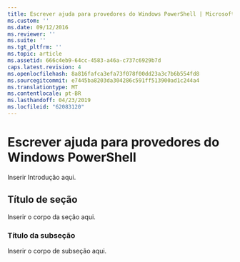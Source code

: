 ```yaml
---
title: Escrever ajuda para provedores do Windows PowerShell | Microsoft Docs
ms.custom: ''
ms.date: 09/12/2016
ms.reviewer: ''
ms.suite: ''
ms.tgt_pltfrm: ''
ms.topic: article
ms.assetid: 666c4eb9-64cc-4583-a46a-c737c6929b7d
caps.latest.revision: 4
ms.openlocfilehash: 8a816fafca3efa73f078f00dd23a3c7b6b554fd8
ms.sourcegitcommit: e7445ba8203da304286c591ff513900ad1c244a4
ms.translationtype: MT
ms.contentlocale: pt-BR
ms.lasthandoff: 04/23/2019
ms.locfileid: "62083120"
---
```

# <a name="writing-help-for-windows-powershell-providers"></a>Escrever ajuda para provedores do Windows PowerShell

Inserir Introdução aqui.

## <a name="section-heading"></a>Título de seção

 Inserir o corpo da seção aqui.

### <a name="subsection-heading"></a>Título da subseção

 Inserir o corpo de subseção aqui.